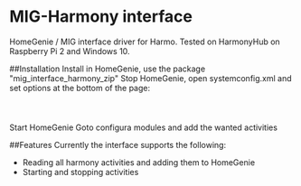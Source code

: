 # MIG-Harmony interface
HomeGenie / MIG interface driver for Harmo. Tested on HarmonyHub on Raspberry Pi 2 and Windows 10.

##Installation
Install in HomeGenie, use the package "mig_interface_harmony_zip"
Stop HomeGenie, open systemconfig.xml and set options at the bottom of the page:
<Interface Domain="HomeAutomation.Harmony" IsEnabled="true" AssemblyName="Harmony.dll">
    <Options>
      <Option Name="Username" Value="email" />
      <Option Name="Password" Value="pass" />
      <Option Name="IPAddress" Value="10.0.0.6" />
    </Options>
</Interface>
Start HomeGenie
Goto configura modules and add the wanted activities


##Features
Currently the interface supports the following:
* Reading all harmony activities and adding them to HomeGenie
* Starting and stopping activities